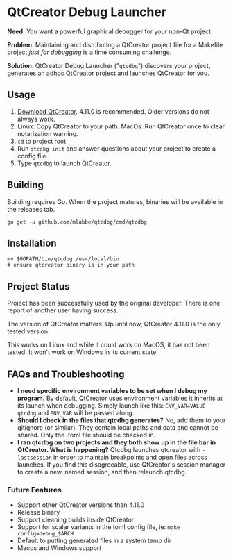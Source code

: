 # QtCreator Debug Launcher #

**Need**: You want a powerful graphical debugger for your non-Qt project.

**Problem**: Maintaining and distributing a QtCreator project file for a Makefile project _just for debugging_ is a time consuming challenge.

**Solution**: QtCreator Debug Launcher ("`qtcdbg`") discovers your project, generates an adhoc QtCreator project and launches QtCreator for you.

## Usage ##

 1. [Download QtCreator](https://download.qt.io/official_releases/qtcreator/4.11/4.11.0/).  4.11.0 is recommended.  Older versions do not always work.
 2. Linux: Copy QtCreator to your path.  MacOs: Run QtCreator once to clear notarization warning. 
 3. `cd` to project root
 4. Run `qtcdbg init` and answer questions about your project to create a config file.
 5. Type `qtcdbg` to launch QtCreator.

## Building ##

Building requires Go.  When the project matures, binaries will be available in the releases tab.

    go get -u github.com/mlabbe/qtcdbg/cmd/qtcdbg
    
## Installation ##

    mv $GOPATH/bin/qtcdbg /usr/local/bin
    # ensure qtcreator binary is in your path 

## Project Status ##

Project has been successfully used by the original developer.  There is one report of another user having success.

The version of QtCreator matters.  Up until now, QtCreator 4.11.0 is the only tested version.

This works on Linux and while it could work on MacOS, it has not been tested.  It won't work on Windows in its current state.

## FAQs and Troubleshooting ##

 - **I need specific environment variables to be set when I debug my program.**  By default, QtCreator uses environment variables it inherits at its launch when debugging.  Simply launch like this: `ENV_VAR=VALUE qtcdbg` and `ENV_VAR` will be passed along.
 - **Should I check in the files that qtcdbg generates?** No, add them to your gitignore (or similar). They contain local paths and data and cannot be shared.  Only the .toml file should be checked in.
 - **I ran qtcdbg on two projects and they both show up in the file bar in QtCreator. What is happening?**  Qtcdbg launches qtcreator with `-lastsession` in order to maintain breakpoints and open files across launches.  If you find this disagreeable, use QtCreator's session manager to create a new, named session, and then relaunch qtcdbg.

### Future Features ###

 - Support other QtCreator versions than 4.11.0
 - Release binary
 - Support cleaning builds inside QtCreator
 - Support for scalar variants in the toml config file, ie: `make config=debug_$ARCH`
 - Default to putting generated files in a system temp dir
 - Macos and Windows support
